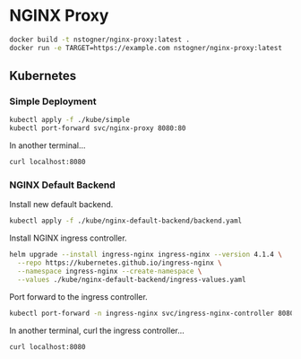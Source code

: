# NGINX Proxy

```sh
docker build -t nstogner/nginx-proxy:latest .
docker run -e TARGET=https://example.com nstogner/nginx-proxy:latest
```

## Kubernetes

### Simple Deployment

```sh
kubectl apply -f ./kube/simple
kubectl port-forward svc/nginx-proxy 8080:80
```

In another terminal...

```sh
curl localhost:8080
```

### NGINX Default Backend

Install new default backend.

```sh
kubectl apply -f ./kube/nginx-default-backend/backend.yaml
```

Install NGINX ingress controller.

```sh
helm upgrade --install ingress-nginx ingress-nginx --version 4.1.4 \
  --repo https://kubernetes.github.io/ingress-nginx \
  --namespace ingress-nginx --create-namespace \
  --values ./kube/nginx-default-backend/ingress-values.yaml
```

Port forward to the ingress controller.

```sh
kubectl port-forward -n ingress-nginx svc/ingress-nginx-controller 8080:80
```

In another terminal, curl the ingress controller...

```sh
curl localhost:8080
```


